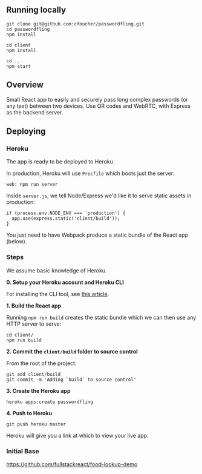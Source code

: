 ## Running locally

```
git clone git@github.com:cfoucher/passwordfling.git
cd passwordfling
npm install

cd client
npm install

cd ..
npm start
```

## Overview
Small React app to easily and securely pass long complex passwords (or any text) between two devices.
Use QR codes and WebRTC, with Express as the backend server.

## Deploying

### Heroku

The app is ready to be deployed to Heroku.

In production, Heroku will use `Procfile` which boots just the server:

```
web: npm run server
```

Inside `server.js`, we tell Node/Express we'd like it to serve static assets in production:

```
if (process.env.NODE_ENV === 'production') {
  app.use(express.static('client/build'));
}
```

You just need to have Webpack produce a static bundle of the React app (below).

### Steps

We assume basic knowledge of Heroku.

**0. Setup your Heroku account and Heroku CLI**

For installing the CLI tool, see [this article](https://devcenter.heroku.com/articles/heroku-command-line).

**1. Build the React app**

Running `npm run build` creates the static bundle which we can then use any HTTP server to serve:

```
cd client/
npm run build
```

**2. Commit the `client/build` folder to source control**

From the root of the project:

```
git add client/build
git commit -m 'Adding `build` to source control'
```

**3. Create the Heroku app**

```
heroku apps:create passwordfling
```

**4. Push to Heroku**

```
git push heroku master
```

Heroku will give you a link at which to view your live app.


### Initial Base
https://github.com/fullstackreact/food-lookup-demo